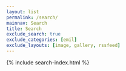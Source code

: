 ```yaml
---
layout: list
permalink: /search/
mainnav: Search
title: Search
exclude_search: true
exclude_categories: [emil]
exclude_layouts: [image, gallery, rssfeed]
---
```

{% include search-index.html %}